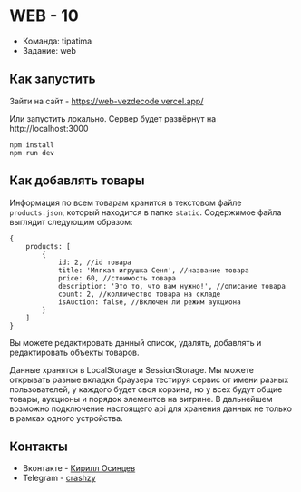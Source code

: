 # WEB - 10
- Команда: tipatima
- Задание: web
## Как запустить
Зайти на сайт - https://web-vezdecode.vercel.app/

Или запустить локально. Сервер будет развёрнут на http://localhost:3000
```
npm install
npm run dev
```
## Как добавлять товары
Информация по всем товарам хранится в текстовом файле ```products.json```, который находится в папке ```static```.
Содержимое файла выглядит следующим образом:
```
{
	products: [
		{
			id: 2, //id товара
			title: 'Мягкая игрушка Сеня', //название товара
			price: 60, //стоимость товара
			description: 'Это то, что вам нужно!', //описание товара
			count: 2, //колличество товара на складе
			isAuction: false, //Включен ли режим аукциона
		}
	]
}
```
Вы можете редактировать данный список, удалять, добавлять и редактировать объекты товаров.

Данные хранятся в LocalStorage и SessionStorage. Мы можете открывать разные вкладки браузера тестируя сервис от имени разных пользователей, у каждого будет своя корзина, но у всех будут общие товары, аукционы и порядок элементов на витрине. В дальнейшем возможно подключение настоящего api для хранения данных не только в рамках одного устройства.
## Контакты
- Вконтакте - [Кирилл Осинцев](https://vk.com/crashzy)
- Telegram - [crashzy](https://t.me/crashzy)
